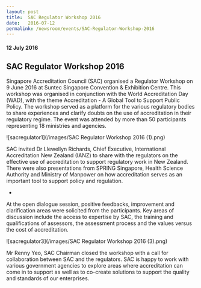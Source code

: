 ```yaml
---
layout: post
title:  SAC Regulator Workshop 2016
date:   2016-07-12
permalink: /newsroom/events/SAC-Regulator-Workshop-2016
---
```

#### 12 July 2016
## SAC Regulator Workshop 2016

Singapore Accreditation Council (SAC) organised a Regulator Workshop on 9 June 2016 at Suntec Singapore Convention & Exhibition Centre. This workshop was organised in conjunction with the World Accreditation Day (WAD), with the theme Accreditation - A Global Tool to Support Public Policy. The workshop served as a platform for the various regulatory bodies to share experiences and clarify doubts on the use of accreditation in their regulatory regime. The event was attended by more than 50 participants representing 18 ministries and agencies.

![sacregulator1](/images/SAC Regulator Workshop 2016 (1).png)

SAC invited Dr Llewellyn Richards, Chief Executive, International Accreditation New Zealand (IANZ) to share with the regulators on the effective use of accreditation to support regulatory work in New Zealand. There were also presentations from SPRING Singapore, Health Science Authority and Ministry of Manpower on how accreditation serves as an important tool to support policy and regulation.

-

At the open dialogue session, positive feedbacks, improvement and clarification areas were solicited from the participants. Key areas of discussion include the access to expertise by SAC, the training and qualifications of assessors, the assessment process and the values versus the cost of accreditation.

![sacregulator3](/images/SAC Regulator Workshop 2016 (3).png)

Mr Renny Yeo, SAC Chairman closed the workshop with a call for collaboration between SAC and the regulators.  SAC is happy to work with various government agencies to explore areas where accreditation can come in to support as well as to co-create solutions to support the quality and standards of our enterprises.
